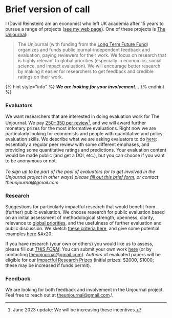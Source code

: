 # Brief version of call

I (David Reinstein) am an economist who left UK academia after 15 years to pursue a range of projects ([see my web page](http://davidreinstein.org/)). One of these projects is [The Unjournal](http://bit.ly/eaunjournal):

> The Unjournal (with funding from the [Long Term Future Fund](https://funds.effectivealtruism.org/funds/far-future)) organizes and funds public journal-independent feedback and evaluation, paying reviewers for their work. We focus on research that is highly relevant to global priorities (especially in economics, social science, and impact evaluation). We will encourage better research by making it easier for researchers to get feedback and credible ratings on their work.

{% hint style="info" %}
_**We are looking for your involvement...**_
{% endhint %}

### **Evaluators**

We want researchers that are interested in doing evaluation work for The Unjournal. We pay [$250-$350 per review](#user-content-fn-1)[^1], and we will award further monetary prizes for the most informative evaluations. Right now we are particularly looking for economists and people with quantitative and policy-evaluation skills. We describe what we are asking evaluators to do [here](https://effective-giving-marketing.gitbook.io/unjournal-x-ea-and-global-priorities-research/key-issues-explanations-faq/policies-and-templates/guideline-for-evaluators): essentially a regular peer review with some different emphases, and providing some quantitative ratings and predictions. Your evaluation content would be made public (and get a DOI, etc.), but you can choose if you want to be anonymous or not.\
\
_To sign up to be part of the pool of evaluators (or to get involved in the Unjournal project in other ways) please_ [_fill out this brief form_](https://airtable.com/shrW9xpIrxNGfxkXW)_, or contact theunjournal@gmail.com_

### **Research**

Suggestions for particularly impactful research that would benefit from (further) public evaluation. We choose research for public evaluation based on an initial assessment of methodological strength, openness, clarity, relevance to [global priorities](broken-reference), and the usefulness of further evaluation and public discussion. We sketch [these criteria here](https://effective-giving-marketing.gitbook.io/unjournal-x-ea-and-global-priorities-research/policies-projects-evaluation-workflow/policies-and-templates/considering-projects), and give some potential examples [here](https://forum.effectivealtruism.org/posts/kftzYdmZf4nj2ExN7/what-pivotal-and-useful-research-would-you-like-to-see#Some\_suggested\_\_sort\_of\_things\_we\_might\_be\_looking\_for\_).&#x20;

If you have research (your own or others) you would like us to assess, please fill out [_THIS FORM_](https://airtable.com/shrdHHI0zK7rkJCP3). You can submit your own work [here](https://unjournaldev.cloud68.co/login) (or by contacting [theunjournal@gmail.com](mailto:theunjournal@gmail.com)). _Authors_ of evaluated papers will be eligible for our [Impactful Research Prizes](https://docs.google.com/document/d/1DAgVYq0LW5\_sx30XP7PeM3isBzsxvivqzxDFsZao7TA/edit?usp=sharing) (initial prizes: $2000, $1000; these may be increased if funds permit).

### **Feedback**

We are looking for both feedback and involvement in the Unjournal project. Feel free to reach out at [theunjournal@gmail.com](mailto:theunjournal@gmail.com).\


[^1]: June 2023 update: We will be increasing these incentives.
